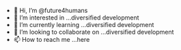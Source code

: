 - 👋 Hi, I’m @future4humans
- 👀 I’m interested in ...diversified development
- 🌱 I’m currently learning ...diversified development
- 💞️ I’m looking to collaborate on ...diversified development
- 📫 How to reach me ...here

<!---
future4humans/future4humans is a ✨ special ✨ repository because its `README.md` (this file) appears on your GitHub profile.
You can click the Preview link to take a look at your changes.
--->
